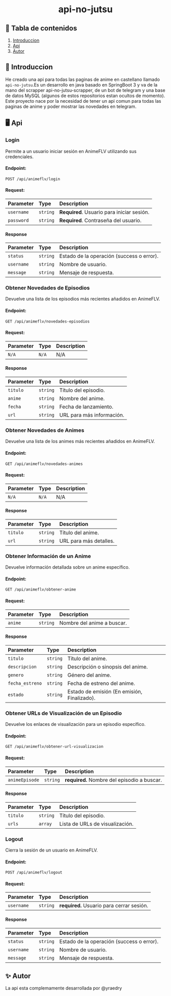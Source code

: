 
<h1 align="center">api-no-jutsu</h1>


## 📝 Tabla de contenidos

1. [Introduccion](#introduccion)
1. [Api](#api)
3. [Autor](#autor)


## <a name="introduccion"></a> 🧐 Introduccion

He creado una api para todas las paginas de anime en castellano llamado `api-no-jutsu`.Es un desarrollo en java basado en SpringBoot 3 y va de la mano del scrapper api-no-jutsu-scrapper, de un bot de telegram y una base de datos MySQL (algunos de estos repositorios estan ocultos de momento).
Este proyecto nace por la necesidad de tener un api comun para todas las paginas de anime y poder mostrar las novedades en telegram.

## <a name="api"></a> 🖥️ Api

### **Login**
Permite a un usuario iniciar sesión en AnimeFLV utilizando sus credenciales.

#### Endpoint:
```http
POST /api/animeflv/login
```
#### Request:

| Parameter | Type     | Description                |
| :-------- | :------- | :------------------------- |
| `username` | `string` | **Required**. Usuario para iniciar sesión. |
| `password` | `string` | **Required**. Contraseña del usuario. |

#### Response

| Parameter | Type     | Description                |
| :-------- | :------- | :------------------------- |
| `status` | `string` | Estado de la operación (success o error). |
| `username` | `string` | Nombre de usuario. |
| `message` | `string` | Mensaje de respuesta. |



### **Obtener Novedades de Episodios**
Devuelve una lista de los episodios más recientes añadidos en AnimeFLV.

#### Endpoint:
```http
GET /api/animeflv/novedades-episodios
```
#### Request:

| Parameter | Type     | Description                |
| :-------- | :------- | :------------------------- |
| `N/A` | `N/A` | N/A |

#### Response

| Parameter | Type     | Description                |
| :-------- | :------- | :------------------------- |
| `titulo` | `string` | Título del episodio.|
| `anime` | `string` | Nombre del anime. |
| `fecha` | `string` | Fecha de lanzamiento. |
| `url` | `string` | URL para más información. |

### **Obtener Novedades de Animes**
Devuelve una lista de los animes más recientes añadidos en AnimeFLV.

#### Endpoint:
```http
GET /api/animeflv/novedades-animes
```
#### Request:

| Parameter | Type     | Description                |
| :-------- | :------- | :------------------------- |
| `N/A` | `N/A` | N/A |

#### Response

| Parameter | Type     | Description                |
| :-------- | :------- | :------------------------- |
| `titulo` | `string` | Título del anime. |
| `url` | `string` | 	URL para más detalles. |

### **Obtener Información de un Anime**
Devuelve información detallada sobre un anime específico.

#### Endpoint:
```http
GET /api/animeflv/obtener-anime
```
#### Request:

| Parameter | Type     | Description                |
| :-------- | :------- | :------------------------- |
| `anime` | `string` | Nombre del anime a buscar.|

#### Response

| Parameter | Type     | Description                |
| :-------- | :------- | :------------------------- |
| `titulo` | `string` | Título del anime. |
| `descripcion` | `string` | Descripción o sinopsis del anime. |
| `genero` | `string` | Género del anime. |
| `fecha_estreno` | `string` | Fecha de estreno del anime. |
| `estado` | `string` | Estado de emisión (En emisión, Finalizado). |


### **Obtener URLs de Visualización de un Episodio**
Devuelve los enlaces de visualización para un episodio específico.

#### Endpoint:
```http
GET /api/animeflv/obtener-url-visualizacion
```
#### Request:

| Parameter | Type     | Description                |
| :-------- | :------- | :------------------------- |
| `animeEpisode` | `string` | **required.** Nombre del episodio a buscar. |

#### Response

| Parameter | Type     | Description                |
| :-------- | :------- | :------------------------- |
| `titulo` | `string` | Título del episodio. |
| `urls` | `array` | Lista de URLs de visualización. |

### **Logout**
Cierra la sesión de un usuario en AnimeFLV.

#### Endpoint:
```http
POST /api/animeflv/logout
```
#### Request:

| Parameter | Type     | Description                |
| :-------- | :------- | :------------------------- |
| `username` | `string` |**required.** Usuario para cerrar sesión. |

#### Response

| Parameter | Type     | Description                |
| :-------- | :------- | :------------------------- |
| `status` | `string` | Estado de la operación (success o error). |
| `username` | `string` | Nombre de usuario. |
| `message` | `string` | Mensaje de respuesta. |

## <a name="autor"></a> ✨ Autor
La api esta complemamente desarrollada por @yraedry
